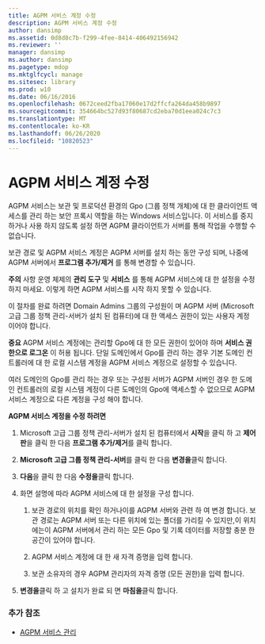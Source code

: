```yaml
---
title: AGPM 서비스 계정 수정
description: AGPM 서비스 계정 수정
author: dansimp
ms.assetid: 0d8d8c7b-f299-4fee-8414-406492156942
ms.reviewer: ''
manager: dansimp
ms.author: dansimp
ms.pagetype: mdop
ms.mktglfcycl: manage
ms.sitesec: library
ms.prod: w10
ms.date: 06/16/2016
ms.openlocfilehash: 0672ceed2fba17060e17d2ffcfa264da458b9897
ms.sourcegitcommit: 354664bc527d93f80687cd2eba70d1eea024c7c3
ms.translationtype: MT
ms.contentlocale: ko-KR
ms.lasthandoff: 06/26/2020
ms.locfileid: "10820523"
---
```

# AGPM 서비스 계정 수정


AGPM 서비스는 보관 및 프로덕션 환경의 Gpo (그룹 정책 개체)에 대 한 클라이언트 액세스를 관리 하는 보안 프록시 역할을 하는 Windows 서비스입니다. 이 서비스를 중지 하거나 사용 하지 않도록 설정 하면 AGPM 클라이언트가 서버를 통해 작업을 수행할 수 없습니다.

보관 경로 및 AGPM 서비스 계정은 AGPM 서버를 설치 하는 동안 구성 되며, 나중에 AGPM 서버에서 **프로그램 추가/제거** 를 통해 변경할 수 있습니다.

**주의**  사항 운영 체제의 **관리 도구** 및 **서비스** 를 통해 AGPM 서비스에 대 한 설정을 수정 하지 마세요. 이렇게 하면 AGPM 서비스를 시작 하지 못할 수 있습니다.

 

이 절차를 완료 하려면 Domain Admins 그룹의 구성원이 며 AGPM 서버 (Microsoft 고급 그룹 정책 관리-서버가 설치 된 컴퓨터)에 대 한 액세스 권한이 있는 사용자 계정 이어야 합니다.

**중요**  AGPM 서비스 계정에는 관리할 Gpo에 대 한 모든 권한이 있어야 하며 **서비스 권한으로 로그온** 이 허용 됩니다. 단일 도메인에서 Gpo를 관리 하는 경우 기본 도메인 컨트롤러에 대 한 로컬 시스템 계정을 AGPM 서비스 계정으로 설정할 수 있습니다.

여러 도메인의 Gpo를 관리 하는 경우 또는 구성원 서버가 AGPM 서버인 경우 한 도메인 컨트롤러의 로컬 시스템 계정이 다른 도메인의 Gpo에 액세스할 수 없으므로 AGPM 서비스 계정으로 다른 계정을 구성 해야 합니다.

 

**AGPM 서비스 계정을 수정 하려면**

1.  Microsoft 고급 그룹 정책 관리-서버가 설치 된 컴퓨터에서 **시작**을 클릭 하 고 **제어판**을 클릭 한 다음 **프로그램 추가/제거**를 클릭 합니다.

2.  **Microsoft 고급 그룹 정책 관리-서버**를 클릭 한 다음 **변경을**클릭 합니다.

3.  **다음**을 클릭 한 다음 **수정을**클릭 합니다.

4.  화면 설명에 따라 AGPM 서비스에 대 한 설정을 구성 합니다.

    1.  보관 경로의 위치를 확인 하거나이를 AGPM 서버와 관련 하 여 변경 합니다. 보관 경로는 AGPM 서버 또는 다른 위치에 있는 폴더를 가리킬 수 있지만,이 위치에는이 AGPM 서버에서 관리 하는 모든 Gpo 및 기록 데이터를 저장할 충분 한 공간이 있어야 합니다.

    2.  AGPM 서비스 계정에 대 한 새 자격 증명을 입력 합니다.

    3.  보관 소유자의 경우 AGPM 관리자의 자격 증명 (모든 권한)을 입력 합니다.

5.  **변경을**클릭 하 고 설치가 완료 되 면 **마침을**클릭 합니다.

### 추가 참조

-   [AGPM 서비스 관리](managing-the-agpm-service.md)

 

 





